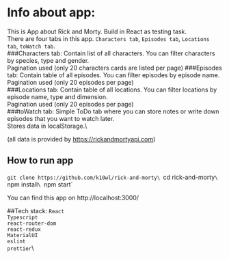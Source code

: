# Info about app:

This is App about Rick and Morty. Build in React as testing task.\
There are four tabs in this app. `Characters tab`, `Episodes tab`, `Locations tab`, `toWatch tab`.\
###Characters tab:
Contain list of all characters. You can filter characters by species, type and gender.\
Pagination used (only 20 characters cards are listed per page)
###Episodes tab:
Contain table of all episodes. You can filter episodes by episode name.\
Pagination used (only 20 episodes per page)\
###Locations tab:
Contain table of all locations. You can filter locations by episode name, type and dimension.\
Pagination used (only 20 episodes per page)\
###toWatch tab:
Simple ToDo tab where you can store notes or write down episodes that you want to watch later.\
Stores data in localStorage.\

(all data is provided by https://rickandmortyapi.com)

## How to run app
`git clone https://github.com/k10wl/rick-and-morty\
`cd rick-and-morty`\
`npm install`\
`npm start`

You can find this app on http://localhost:3000/

##Tech stack:
`React`\
`Typescript`\
`react-router-dom`\
`react-redux`\
`MaterialUI`\
`eslint`\
`prettier`\

